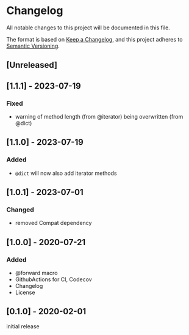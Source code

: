 # Changelog
All notable changes to this project will be documented in this file.

The format is based on [Keep a Changelog](https://keepachangelog.com/en/1.0.0/),
and this project adheres to [Semantic Versioning](https://semver.org/spec/v2.0.0.html).

## [Unreleased]

## [1.1.1] - 2023-07-19
### Fixed
- warning of method length (from @iterator) being overwritten (from @dict)

## [1.1.0] - 2023-07-19
### Added
- `@dict` will now also add iterator methods

## [1.0.1] - 2023-07-01
### Changed
- removed Compat dependency

## [1.0.0] - 2020-07-21
### Added
- @forward macro
- GithubActions for CI, Codecov
- Changelog
- License

## [0.1.0] - 2020-02-01
initial release
